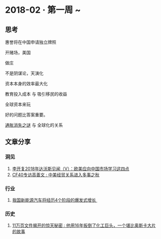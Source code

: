 # 2018-02 · 第一周 ~
## 思考

惠誉将在中国申请独立牌照

开赌场，美国

做庄

不是阴谋论，天演化

资本本身的效率最大化

教育投入成本 与 吸引移民的收益

全球资本来玩

好的问题比答案重要。

[通胀消失之谜](http://www.360doc.com/content/16/0802/17/29248356_580299067.shtml) 与 全球化的关系

## 文章分享

### 洞见

1.  [李开复2018年达沃斯见闻（Ⅴ）：欧美应向中国市场学习这四点](https://zhuanlan.zhihu.com/p/33323079)
2.  [CF40专访高善文 : 中美经贸关系进入多事之秋](http://t.cn/R8ysL55)

### 行业

1.  [我国新能源汽车将经历4个阶段的爆发式增长 ](http://t.cn/R8Uqumx)  
    

### 历史

1.  [11万页文件揭开的惊天秘密 : 他用16年扳倒了化工巨头，一个堪比奥斯卡大片的故事](http://t.cn/R8yuJb8)